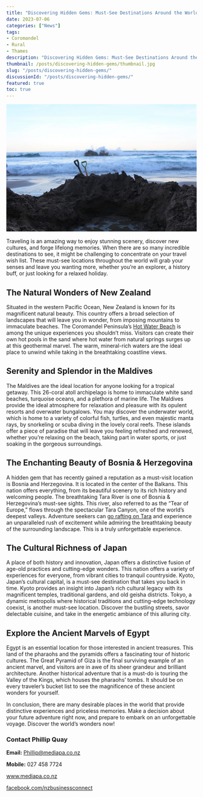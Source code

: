 ```yaml
---
title: "Discovering Hidden Gems: Must-See Destinations Around the World"
date: 2023-07-06
categories: ["News"]
tags:
- Coromandel
- Rural
- Thames
description: "Discovering Hidden Gems: Must-See Destinations Around the World"
thumbnail: /posts/discovering-hidden-gems/thumbnail.jpg
slug: "/posts/discovering-hidden-gems/"
discussionId: "/posts/discovering-hidden-gems/"
featured: true
toc: true
---
```

![UK Correspondent: Peter Minkoff](thumbnail.jpg)

Traveling is an amazing way to enjoy stunning scenery, discover new cultures, and forge lifelong memories. When there are so many incredible destinations to see, it might be challenging to concentrate on your travel wish list. These must-see locations throughout the world will grab your senses and leave you wanting more, whether you’re an explorer, a history buff, or just looking for a relaxed holiday.

## The Natural Wonders of New Zealand

Situated in the western Pacific Ocean, New Zealand is known for its magnificent natural beauty. This country offers a broad selection of landscapes that will leave you in wonder, from imposing mountains to immaculate beaches. The Coromandel Peninsula’s [Hot Water Beach](https://www.newzealand.com/int/hot-water-beach/) is among the unique experiences you shouldn’t miss. Visitors can create their own hot pools in the sand where hot water from natural springs surges up at this geothermal marvel. The warm, mineral-rich waters are the ideal place to unwind while taking in the breathtaking coastline views.

## Serenity and Splendor in the Maldives

The Maldives are the ideal location for anyone looking for a tropical getaway. This 26-coral atoll archipelago is home to immaculate white sand beaches, turquoise oceans, and a plethora of marine life. The Maldives provide the ideal atmosphere for relaxation and pleasure with its opulent resorts and overwater bungalows. You may discover the underwater world, which is home to a variety of colorful fish, turtles, and even majestic manta rays, by snorkeling or scuba diving in the lovely coral reefs. These islands offer a piece of paradise that will leave you feeling refreshed and renewed, whether you’re relaxing on the beach, taking part in water sports, or just soaking in the gorgeous surroundings.

## The Enchanting Beauty of Bosnia & Herzegovina

A hidden gem that has recently gained a reputation as a must-visit location is Bosnia and Herzegovina. It is located in the center of the Balkans. This nation offers everything, from its beautiful scenery to its rich history and welcoming people. The breathtaking Tara River is one of Bosnia & Herzegovina’s must-see sights. This river, also referred to as the “Tear of Europe,” flows through the spectacular Tara Canyon, one of the world’s deepest valleys. Adventure seekers can [go rafting on Tara](https://www.raftingtara.com/) and experience an unparalleled rush of excitement while admiring the breathtaking beauty of the surrounding landscape. This is a truly unforgettable experience.

## The Cultural Richness of Japan

A place of both history and innovation, Japan offers a distinctive fusion of age-old practices and cutting-edge wonders. This nation offers a variety of experiences for everyone, from vibrant cities to tranquil countryside. Kyoto, Japan’s cultural capital, is a must-see destination that takes you back in time. Kyoto provides an insight into Japan’s rich cultural legacy with its magnificent temples, traditional gardens, and old geisha districts. Tokyo, a dynamic metropolis where historical traditions and cutting-edge technology coexist, is another must-see location. Discover the bustling streets, savor delectable cuisine, and take in the energetic ambiance of this alluring city.

## Explore the Ancient Marvels of Egypt

Egypt is an essential location for those interested in ancient treasures. This land of the pharaohs and the pyramids offers a fascinating tour of historic cultures. The Great Pyramid of Giza is the final surviving example of an ancient marvel, and visitors are in awe of its sheer grandeur and brilliant architecture. Another historical adventure that is a must-do is touring the Valley of the Kings, which houses the pharaohs’ tombs. It should be on every traveler’s bucket list to see the magnificence of these ancient wonders for yourself.

In conclusion, there are many desirable places in the world that provide distinctive experiences and priceless memories. Make a decision about your future adventure right now, and prepare to embark on an unforgettable voyage. Discover the world’s wonders now!

### Contact Phillip Quay

**Email:** Phillip@mediapa.co.nz

**Mobile:** 027 458 7724

www.mediapa.co.nz

[facebook.com/nzbusinessconnect](https://www.facebook.com/profile.php?id=100082975520080)